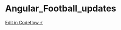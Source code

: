 # Angular_Football_updates

[Edit in Codeflow ⚡️](https://stackblitz.com/~/github.com/HimanshuSangtani/Angular_Football_updates)
